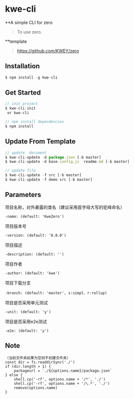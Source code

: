 # kwe-cli

**A simple CLI for zero

> To use zero.

**template

> https://github.com/KWEY/zero
## Installation
``` js
$ npm install -g kwe-cli
```

## Get Started
``` js
// init project
$ kwe-cli-init
 or kwe-cli

// npm install dependencies
$ npm install
```

## Update From Template
``` js
// update  document
$ kwe-cli-update -d package.json [-b master]
$ kwe-cli-update -d base.config.js  readme.md [-b master]
```
``` js
// update file
$ kwe-cli-update -f src [-b master]
$ kwe-cli-update -f demo src [-b master]
```

## Parameters
项目名称，对外暴露的类名（建议采用首字母大写的驼峰命名）
```
-name: (default: 'KweZero') 
```
项目版本号
```
-version: (default: '0.0.0') 
```
项目描述
```
-description: (default: '') 
```
项目作者
```
-author: (default: 'kwe') 
```
项目下载分支
```
-branch: (default: 'master', s:simpl、r:rollup) 
```
项目是否采用单元测试
```
-unit: (default: 'y') 
```
项目是否采用e2e测试
```
-e2e: (default: 'y') 
```

## Note
```
（当前文件夹如果为空则不创建文件夹）
const dir = fs.readdirSync('./')
if (dir.length > 1) {
    packageurl = `./${options.name}/package.json`
} else {
    shell.cp('-rf', options.name + '/*', './')
    shell.cp('-rf', options.name + '/\.*', './')
    remove(options.name)
}
```
